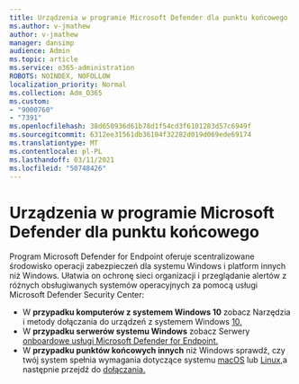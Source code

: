 ```yaml
---
title: Urządzenia w programie Microsoft Defender dla punktu końcowego
ms.author: v-jmathew
author: v-jmathew
manager: dansimp
audience: Admin
ms.topic: article
ms.service: o365-administration
ROBOTS: NOINDEX, NOFOLLOW
localization_priority: Normal
ms.collection: Adm_O365
ms.custom:
- "9000760"
- "7391"
ms.openlocfilehash: 38d650936d61b78d1f54cd3f6101283d57c6949f
ms.sourcegitcommit: 6312ee31561db36104f32282d019d069ede69174
ms.translationtype: MT
ms.contentlocale: pl-PL
ms.lasthandoff: 03/11/2021
ms.locfileid: "50748426"
---
```

# <a name="onboard-devices-to-microsoft-defender-for-endpoint"></a>Urządzenia w programie Microsoft Defender dla punktu końcowego

Program Microsoft Defender for Endpoint oferuje scentralizowane środowisko operacji zabezpieczeń dla systemu Windows i platform innych niż Windows. Ułatwia on ochronę sieci organizacji i przeglądanie alertów z różnych obsługiwanych systemów operacyjnych za pomocą usługi Microsoft Defender Security Center:

- W **przypadku komputerów z systemem Windows 10** zobacz Narzędzia i metody dołączania do urządzeń z systemem Windows [10.](https://go.microsoft.com/fwlink/?linkid=2143460)
- W **przypadku serwerów systemu Windows** zobacz Serwery [onboardowe usługi Microsoft Defender for Endpoint.](https://go.microsoft.com/fwlink/?linkid=2143627)
- W **przypadku punktów końcowych innych** niż Windows sprawdź, czy twój system spełnia wymagania dotyczące systemu [macOS](https://go.microsoft.com/fwlink/?linkid=2143461) lub [Linux,](https://go.microsoft.com/fwlink/?linkid=2143462)a następnie przejdź do [dołączania.](https://go.microsoft.com/fwlink/?linkid=2143628)
